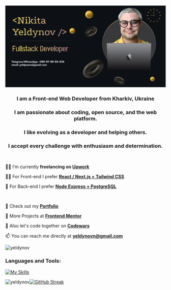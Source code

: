 ![Header](./gh_header_real.png)

<h3 align="center">I am a Front-end Web Developer from Kharkiv, Ukraine</h3> 
<h3 align="center"> I am passionate about coding, open source, and the web platform. </h3>
<h3 align="center">I like evolving as a developer and helping others.</h3>
<h3 align="center">I accept every challenge with enthusiasm and determination.</h3>
<br/>

<p> 🧙‍♂️ I’m currently <strong>freelancing on <a href="https://www.upwork.com/freelancers/~01666af90b1c137ab9" target="_blank" rel="noopener noreferrer">Upwork</a></strong></p>
<p> 👨‍💻 For Front-end I prefer <strong><a href="https://github.com/yeldynov" target="_blank" rel="noopener noreferrer">React / Next.js + Tailwind CSS</a></strong></p>
<p> 🥷 For Back-end I prefer <strong><a href="https://github.com/yeldynov" target="_blank" rel="noopener noreferrer">Node Express + PostgreSQL</a></strong></p>
<br/>
<p> 💼 Check out my <strong><a href="https://yeldynov.tech/" target="_blank" rel="noopener noreferrer">Portfolio</a></strong></p>
<p> 👨‍ More Projects at <strong><a href="https://www.frontendmentor.io/profile/yeldynov/" target="_blank" rel="noopener noreferrer">Frontend Mentor</a></strong></p>
<p> 👯 Also let's code together on <strong><a href="https://www.codewars.com/users/yeldynov%20/" target="_blank" rel="noopener noreferrer">Codewars</a></strong></p>
<p> 📫 You can reach me directly at <strong> <a href="mailto:yeldynovn@gmail.com" target="_blank" rel="noopener noreferrer">yeldynovn@gmail.com</a></strong></p>


<p align="left"> <img src="https://komarev.com/ghpvc/?username=yeldynov&label=Profile%20views&color=0e75b6&style=flat" alt="yeldynov" /> </p>

<h3 align="left">Languages and Tools:</h3>

[![My Skills](https://skillicons.dev/icons?i=figma,xd,css,html,js,ts,sass,less,tailwind,bootstrap,materialui,alpinejs,react,redux,nextjs,gatsby,threejs,unity,postman,regex,bots,nodejs,express,php,mongodb,mysql,postgres,sqlite,prisma,docker,linux,git,md,vercel,netlify,appwrite,azure,vite,yarn,npm,ps)](https://github.com/yeldynov)


 <p><img align="left" src="https://github-readme-stats.vercel.app/api/top-langs?username=yeldynov&&show_icons=true&theme=one_dark_pro&locale=en&layout=compact" alt="yeldynov" /></p> 
 <a href="https://git.io/streak-stats"><img src="https://streak-stats.demolab.com?user=yeldynov&theme=one_dark_pro&card_height=160" alt="GitHub Streak" /></a>
<!-- <p><img align="center" src="https://github-readme-streak-stats.herokuapp.com/?user=yeldynov&" alt="yeldynov" /></p> -->

<!--[![Ashutosh's github activity graph](https://github-readme-activity-graph.vercel.app/graph?username=yeldynov&theme=react-dark&height=300)](https://github.com/ashutosh00710/github-readme-activity-graph) -->


